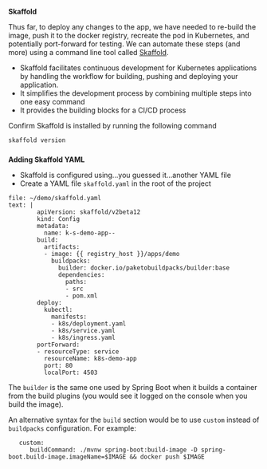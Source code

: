 **Skaffold**

Thus far, to deploy any changes to the app, we have needed to re-build the image, push it to the docker registry, recreate the pod in Kubernetes, and potentially port-forward for testing. We can automate these steps (and more) using a command line tool called [Skaffold](https://github.com/GoogleContainerTools/skaffold).

*   Skaffold facilitates continuous development for Kubernetes applications by handling the workflow for building, pushing and deploying your application.
*   It simplifies the development process by combining multiple steps into one easy command
*   It provides the building blocks for a CI/CD process


Confirm Skaffold is installed by running the following command
```execute-1
skaffold version
```



### 
**Adding Skaffold YAML**



*   Skaffold is configured using…you guessed it…another YAML file
*   Create a YAML file `skaffold.yaml` in the root of the project


```editor:append-lines-to-file
file: ~/demo/skaffold.yaml
text: |
        apiVersion: skaffold/v2beta12
        kind: Config
        metadata:
          name: k-s-demo-app--
        build:
          artifacts:
          - image: {{ registry_host }}/apps/demo
            buildpacks:
              builder: docker.io/paketobuildpacks/builder:base
              dependencies:
                paths:
                - src
                - pom.xml
        deploy:
          kubectl:
            manifests:
            - k8s/deployment.yaml
            - k8s/service.yaml
            - k8s/ingress.yaml
        portForward:
        - resourceType: service
          resourceName: k8s-demo-app 
          port: 80
          localPort: 4503
```

The `builder` is the same one used by Spring Boot when it builds a container from the build plugins (you would see it logged on the console when you build the image). 

An alternative syntax for the `build` section would be to use `custom` instead of `buildpacks` configuration. For example:


```
   custom:
      buildCommand: ./mvnw spring-boot:build-image -D spring-boot.build-image.imageName=$IMAGE && docker push $IMAGE
```



